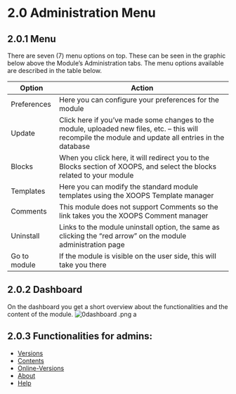 # 2.0 Administration Menu

## 2.0.1 Menu
There are seven (7) menu options on top.  These can be seen in the graphic below above the Module’s Administration tabs.  The menu options available are described in the table below.

|Option|	Action|
|---|---|
|Preferences|	Here you can configure your preferences for the module |
|Update|	Click here if you’ve made some changes to the module, uploaded new files, etc. – this will recompile the module and update all entries in the database |
|Blocks|	When you click here, it will redirect you to the Blocks section of XOOPS, and select the blocks related to your module|
|Templates|	Here you can modify the standard module templates using the XOOPS Template manager|
|Comments|	This module does not support Comments so the link takes you the XOOPS Comment manager|
|Uninstall	|Links to the module uninstall option, the same as clicking the “red arrow” on the module administration page|
|Go to module|	If the module is visible on the user side, this will take you there|

## 2.0.2 Dashboard
On the dashboard you get a short overview about the functionalities and the content of the module.
![0dashboard
.png](../assets/0dashboard.png)
a

## 2.0.3 Functionalities for admins:
* [Versions](2admin_versions.md)
* [Contents](2admin_contents.md)
* [Online-Versions](2admin_onlineversions.md)
* [About](2admin_about.md)
* [Help](2admin_help.md)